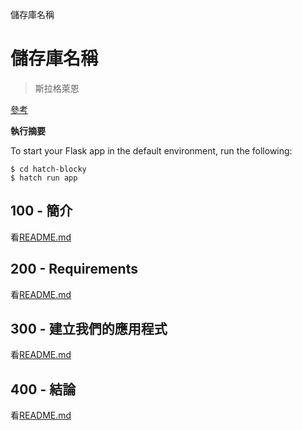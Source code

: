 儲存庫名稱

# 儲存庫名稱

> 斯拉格萊恩

[參考](./REFERENCES.md)

**執行摘要**

To start your Flask app in the default environment, run the following:

    $ cd hatch-blocky
    $ hatch run app

## 100 - 簡介

看[README.md](./100/README.md)

## 200 - Requirements

看[README.md](./200/README.md)

## 300 - 建立我們的應用程式

看[README.md](./300/README.md)

## 400 - 結論

看[README.md](./400/README.md)
